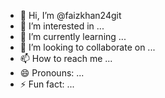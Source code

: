 - 👋 Hi, I’m @faizkhan24git
- 👀 I’m interested in ...
- 🌱 I’m currently learning ...
- 💞️ I’m looking to collaborate on ...
- 📫 How to reach me ...
- 😄 Pronouns: ...
- ⚡ Fun fact: ...

<!---
faizkhan24git/faizkhan24git is a ✨ special ✨ repository because its `README.md` (this file) appears on your GitHub profile.
You can click the Preview link to take a look at your changes.
--->
